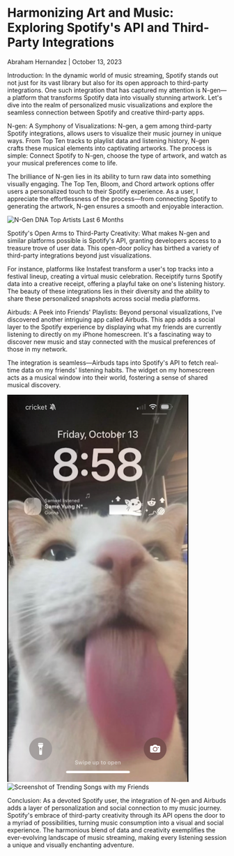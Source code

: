# Harmonizing Art and Music: Exploring Spotify's API and Third-Party Integrations
Abraham Hernandez | October 13, 2023

Introduction:
In the dynamic world of music streaming, Spotify stands out not just for its vast library but also for its open approach to third-party integrations. One such integration that has captured my attention is N-gen—a platform that transforms Spotify data into visually stunning artwork. Let's dive into the realm of personalized music visualizations and explore the seamless connection between Spotify and creative third-party apps.

N-gen: A Symphony of Visualizations:
N-gen, a gem among third-party Spotify integrations, allows users to visualize their music journey in unique ways. From Top Ten tracks to playlist data and listening history, N-gen crafts these musical elements into captivating artworks. The process is simple: Connect Spotify to N-gen, choose the type of artwork, and watch as your musical preferences come to life.

The brilliance of N-gen lies in its ability to turn raw data into something visually engaging. The Top Ten, Bloom, and Chord artwork options offer users a personalized touch to their Spotify experience. As a user, I appreciate the effortlessness of the process—from connecting Spotify to generating the artwork, N-gen ensures a smooth and enjoyable interaction.

![N-Gen DNA Top Artists Last 6 Months](ux-portfolio-AbramHernandez/assets/N-Gen%20DNA%20Top%20Artists%20Last%206%20Months.png)

Spotify's Open Arms to Third-Party Creativity:
What makes N-gen and similar platforms possible is Spotify's API, granting developers access to a treasure trove of user data. This open-door policy has birthed a variety of third-party integrations beyond just visualizations.

For instance, platforms like Instafest transform a user's top tracks into a festival lineup, creating a virtual music celebration. Receiptify turns Spotify data into a creative receipt, offering a playful take on one's listening history. The beauty of these integrations lies in their diversity and the ability to share these personalized snapshots across social media platforms.

Airbuds: A Peek into Friends' Playlists:
Beyond personal visualizations, I've discovered another intriguing app called Airbuds. This app adds a social layer to the Spotify experience by displaying what my friends are currently listening to directly on my iPhone homescreen. It's a fascinating way to discover new music and stay connected with the musical preferences of those in my network.

The integration is seamless—Airbuds taps into Spotify's API to fetch real-time data on my friends' listening habits. The widget on my homescreen acts as a musical window into their world, fostering a sense of shared musical discovery.

![Screenshot of my Homescreen](/assets/Homescreen.png)
![Screenshot of Trending Songs with my Friends](ux-portfolio-AbramHernandez/assets/Trending%20songs.png)

Conclusion:
As a devoted Spotify user, the integration of N-gen and Airbuds adds a layer of personalization and social connection to my music journey. Spotify's embrace of third-party creativity through its API opens the door to a myriad of possibilities, turning music consumption into a visual and social experience. The harmonious blend of data and creativity exemplifies the ever-evolving landscape of music streaming, making every listening session a unique and visually enchanting adventure.
